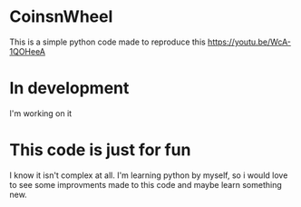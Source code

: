 # CoinsnWheel
This is a simple python code made to reproduce this https://youtu.be/WcA-1QOHeeA

# In development
I'm working on it 

# This code is just for fun
I know it isn't complex at all. I'm learning python by myself, so i would love to see some improvments made to this code and maybe learn something new.
